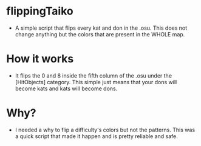 # flippingTaiko
- A simple script that flips every kat and don in the .osu. This does not change anything but the colors that are present in the WHOLE map.

# How it works
- It flips the 0 and 8 inside the fifth column of the .osu under the [HitObjects] category. This simple just means that your dons will become kats and kats will become dons.

# Why? 
- I needed a why to flip a difficulty's colors but not the patterns. This was a quick script that made it happen and is pretty reliable and safe. 
